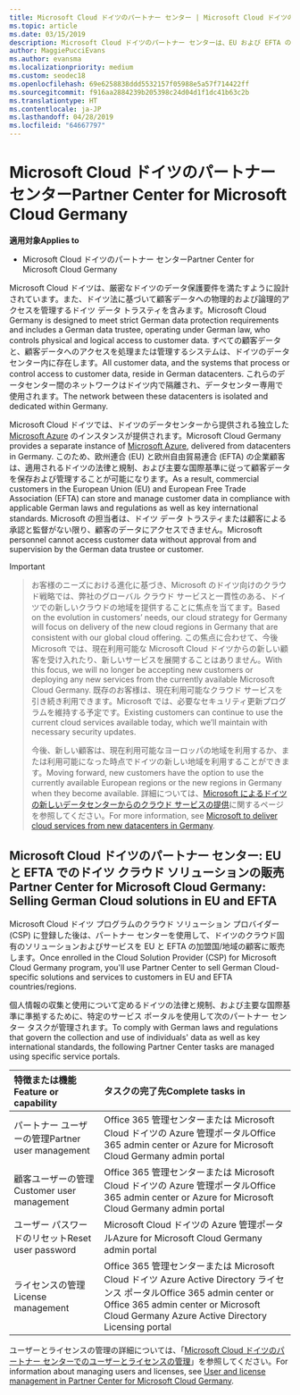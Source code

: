 ```yaml
---
title: Microsoft Cloud ドイツのパートナー センター | Microsoft Cloud ドイツのパートナー センター
ms.topic: article
ms.date: 03/15/2019
description: Microsoft Cloud ドイツのパートナー センターは、EU および EFTA の加盟国の顧客に Microsoft クラウド ソリューションを販売する Microsoft パートナー向けのビジネス ポータルです。
author: MaggiePucciEvans
ms.author: evansma
ms.localizationpriority: medium
ms.custom: seodec18
ms.openlocfilehash: 69e6258838ddd5532157f05988e5a57f714422ff
ms.sourcegitcommit: f916aa2884239b205398c24d04d1f1dc41b63c2b
ms.translationtype: HT
ms.contentlocale: ja-JP
ms.lasthandoff: 04/28/2019
ms.locfileid: "64667797"
---
```

# <a name="partner-center-for-microsoft-cloud-germany"></a><span data-ttu-id="f275b-103">Microsoft Cloud ドイツのパートナー センター</span><span class="sxs-lookup"><span data-stu-id="f275b-103">Partner Center for Microsoft Cloud Germany</span></span>

<span data-ttu-id="f275b-104">**適用対象**</span><span class="sxs-lookup"><span data-stu-id="f275b-104">**Applies to**</span></span>

-  <span data-ttu-id="f275b-105">Microsoft Cloud ドイツのパートナー センター</span><span class="sxs-lookup"><span data-stu-id="f275b-105">Partner Center for Microsoft Cloud Germany</span></span>

<span data-ttu-id="f275b-106">Microsoft Cloud ドイツは、厳密なドイツのデータ保護要件を満たすように設計されています。また、ドイツ法に基づいて顧客データへの物理的および論理的アクセスを管理するドイツ データ トラスティを含みます。</span><span class="sxs-lookup"><span data-stu-id="f275b-106">Microsoft Cloud Germany is designed to meet strict German data protection requirements and includes a German data trustee, operating under German law, who controls physical and logical access to customer data.</span></span> <span data-ttu-id="f275b-107">すべての顧客データと、顧客データへのアクセスを処理または管理するシステムは、ドイツのデータセンター内に存在します。</span><span class="sxs-lookup"><span data-stu-id="f275b-107">All customer data, and the systems that process or control access to customer data, reside in German datacenters.</span></span> <span data-ttu-id="f275b-108">これらのデータセンター間のネットワークはドイツ内で隔離され、データセンター専用で使用されます。</span><span class="sxs-lookup"><span data-stu-id="f275b-108">The network between these datacenters is isolated and dedicated within Germany.</span></span>

<span data-ttu-id="f275b-109">Microsoft Cloud ドイツでは、ドイツのデータセンターから提供される独立した [Microsoft Azure](https://go.microsoft.com/fwlink/?linkid=847992) のインスタンスが提供されます。</span><span class="sxs-lookup"><span data-stu-id="f275b-109">Microsoft Cloud Germany provides a separate instance of [Microsoft Azure](https://go.microsoft.com/fwlink/?linkid=847992), delivered from datacenters in Germany.</span></span> <span data-ttu-id="f275b-110">このため、欧州連合 (EU) と欧州自由貿易連合 (EFTA) の企業顧客は、適用されるドイツの法律と規制、および主要な国際基準に従って顧客データを保存および管理することが可能になります。</span><span class="sxs-lookup"><span data-stu-id="f275b-110">As a result, commercial customers in the European Union (EU) and European Free Trade Association (EFTA) can store and manage customer data in compliance with applicable German laws and regulations as well as key international standards.</span></span> <span data-ttu-id="f275b-111">Microsoft の担当者は、ドイツ データ トラスティまたは顧客による承認と監督がない限り、顧客のデータにアクセスできません。</span><span class="sxs-lookup"><span data-stu-id="f275b-111">Microsoft personnel cannot access customer data without approval from and supervision by the German data trustee or customer.</span></span>

> [!IMPORTANT]

> <span data-ttu-id="f275b-112">お客様のニーズにおける進化に基づき、Microsoft のドイツ向けのクラウド戦略では、弊社のグローバル クラウド サービスと一貫性のある、ドイツでの新しいクラウドの地域を提供することに焦点を当てます。</span><span class="sxs-lookup"><span data-stu-id="f275b-112">Based on the evolution in customers’ needs, our cloud strategy for Germany will focus on delivery of the new cloud regions in Germany that are consistent with our global cloud offering.</span></span> <span data-ttu-id="f275b-113">この焦点に合わせて、今後 Microsoft では、現在利用可能な Microsoft Cloud ドイツからの新しい顧客を受け入れたり、新しいサービスを展開することはありません。</span><span class="sxs-lookup"><span data-stu-id="f275b-113">With this focus, we will no longer be accepting new customers or deploying any new services from the currently available Microsoft Cloud Germany.</span></span> <span data-ttu-id="f275b-114">既存のお客様は、現在利用可能なクラウド サービスを引き続き利用できます。Microsoft では、必要なセキュリティ更新プログラムを維持する予定です。</span><span class="sxs-lookup"><span data-stu-id="f275b-114">Existing customers can continue to use the current cloud services available today, which we’ll maintain with necessary security updates.</span></span> 
> 
> <span data-ttu-id="f275b-115">今後、新しい顧客は、現在利用可能なヨーロッパの地域を利用するか、または利用可能になった時点でドイツの新しい地域を利用することができます。</span><span class="sxs-lookup"><span data-stu-id="f275b-115">Moving forward, new customers have the option to use the currently available European regions or the new regions in Germany when they become available.</span></span> <span data-ttu-id="f275b-116">詳細については、[Microsoft によるドイツの新しいデータセンターからのクラウド サービスの提供](https://news.microsoft.com/europe/2018/08/31/microsoft-to-deliver-cloud-services-from-new-datacentres-in-germany-in-2019-to-meet-evolving-customer-needs/)に関するページを参照してください。</span><span class="sxs-lookup"><span data-stu-id="f275b-116">For more information, see [Microsoft to deliver cloud services from new datacenters in Germany](https://news.microsoft.com/europe/2018/08/31/microsoft-to-deliver-cloud-services-from-new-datacentres-in-germany-in-2019-to-meet-evolving-customer-needs/).</span></span> 


## <a name="partner-center-for-microsoft-cloud-germany-selling-german-cloud-solutions-in-eu-and-efta"></a><span data-ttu-id="f275b-117">Microsoft Cloud ドイツのパートナー センター: EU と EFTA でのドイツ クラウド ソリューションの販売</span><span class="sxs-lookup"><span data-stu-id="f275b-117">Partner Center for Microsoft Cloud Germany: Selling German Cloud solutions in EU and EFTA</span></span>

<span data-ttu-id="f275b-118">Microsoft Cloud ドイツ プログラムのクラウド ソリューション プロバイダー (CSP) に登録した後は、パートナー センターを使用して、ドイツのクラウド固有のソリューションおよびサービスを EU と EFTA の加盟国/地域の顧客に販売します。</span><span class="sxs-lookup"><span data-stu-id="f275b-118">Once enrolled in the Cloud Solution Provider (CSP) for Microsoft Cloud Germany program, you'll use Partner Center to sell German Cloud-specific solutions and services to customers in EU and EFTA countries/regions.</span></span> 

<span data-ttu-id="f275b-119">個人情報の収集と使用について定めるドイツの法律と規制、および主要な国際基準に準拠するために、特定のサービス ポータルを使用して次のパートナー センター タスクが管理されます。</span><span class="sxs-lookup"><span data-stu-id="f275b-119">To comply with German laws and regulations that govern the collection and use of individuals' data as well as key international standards, the following Partner Center tasks are managed using specific service portals.</span></span> 

<span data-ttu-id="f275b-120">特徴または機能</span><span class="sxs-lookup"><span data-stu-id="f275b-120">Feature or capability</span></span> | <span data-ttu-id="f275b-121">タスクの完了先</span><span class="sxs-lookup"><span data-stu-id="f275b-121">Complete tasks in</span></span>
:--- | :---
<span data-ttu-id="f275b-122">パートナー ユーザーの管理</span><span class="sxs-lookup"><span data-stu-id="f275b-122">Partner user management</span></span> | <span data-ttu-id="f275b-123">Office 365 管理センターまたは Microsoft Cloud ドイツの Azure 管理ポータル</span><span class="sxs-lookup"><span data-stu-id="f275b-123">Office 365 admin center or Azure for Microsoft Cloud Germany admin portal</span></span>
<span data-ttu-id="f275b-124">顧客ユーザーの管理</span><span class="sxs-lookup"><span data-stu-id="f275b-124">Customer user management</span></span> | <span data-ttu-id="f275b-125">Office 365 管理センターまたは Microsoft Cloud ドイツの Azure 管理ポータル</span><span class="sxs-lookup"><span data-stu-id="f275b-125">Office 365 admin center or Azure for Microsoft Cloud Germany admin portal</span></span>
<span data-ttu-id="f275b-126">ユーザー パスワードのリセット</span><span class="sxs-lookup"><span data-stu-id="f275b-126">Reset user password</span></span> | <span data-ttu-id="f275b-127">Microsoft Cloud ドイツの Azure 管理ポータル</span><span class="sxs-lookup"><span data-stu-id="f275b-127">Azure for Microsoft Cloud Germany admin portal</span></span>
<span data-ttu-id="f275b-128">ライセンスの管理</span><span class="sxs-lookup"><span data-stu-id="f275b-128">License management</span></span> | <span data-ttu-id="f275b-129">Office 365 管理センターまたは Microsoft Cloud ドイツ Azure Active Directory ライセンス ポータル</span><span class="sxs-lookup"><span data-stu-id="f275b-129">Office 365 admin center or Office 365 admin center or Microsoft Cloud Germany Azure Active Directory Licensing portal</span></span>


<span data-ttu-id="f275b-130">ユーザーとライセンスの管理の詳細については、「[Microsoft Cloud ドイツのパートナー センターでのユーザーとライセンスの管理](user-management-in-partner-center-for-microsoft-cloud-germany.md)」を参照してください。</span><span class="sxs-lookup"><span data-stu-id="f275b-130">For information about managing users and licenses, see [User and license management in Partner Center for Microsoft Cloud Germany](user-management-in-partner-center-for-microsoft-cloud-germany.md).</span></span>


